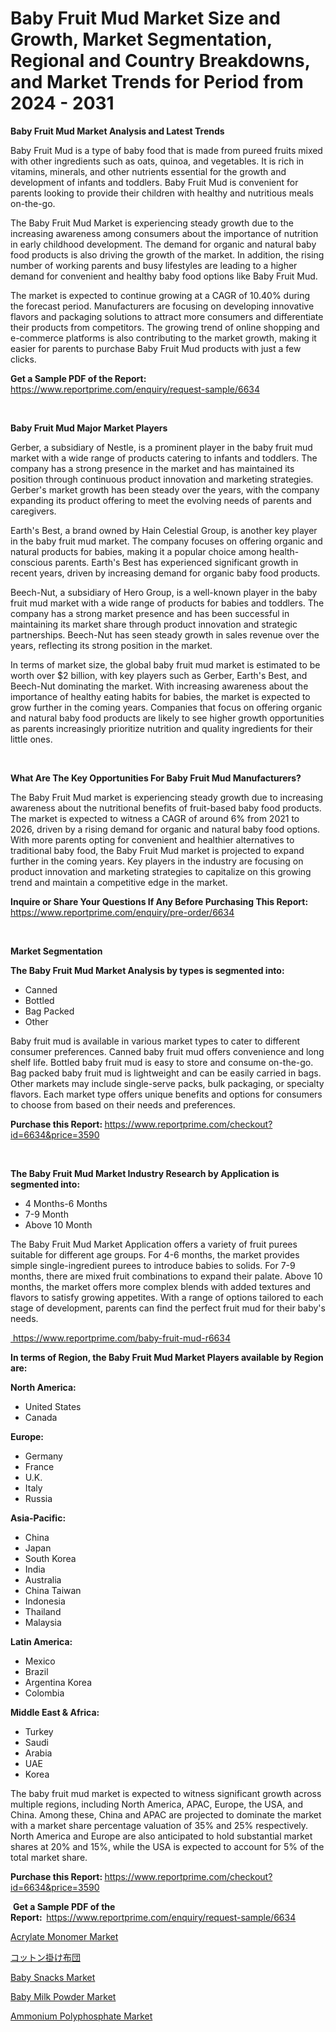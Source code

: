 <p><h1>Baby Fruit Mud Market Size and Growth, Market Segmentation, Regional and Country Breakdowns, and Market Trends for Period from 2024 -  2031</h1></p><p><strong>Baby Fruit Mud Market Analysis and Latest Trends</strong></p>
<p><p>Baby Fruit Mud is a type of baby food that is made from pureed fruits mixed with other ingredients such as oats, quinoa, and vegetables. It is rich in vitamins, minerals, and other nutrients essential for the growth and development of infants and toddlers. Baby Fruit Mud is convenient for parents looking to provide their children with healthy and nutritious meals on-the-go.</p><p>The Baby Fruit Mud Market is experiencing steady growth due to the increasing awareness among consumers about the importance of nutrition in early childhood development. The demand for organic and natural baby food products is also driving the growth of the market. In addition, the rising number of working parents and busy lifestyles are leading to a higher demand for convenient and healthy baby food options like Baby Fruit Mud.</p><p>The market is expected to continue growing at a CAGR of 10.40% during the forecast period. Manufacturers are focusing on developing innovative flavors and packaging solutions to attract more consumers and differentiate their products from competitors. The growing trend of online shopping and e-commerce platforms is also contributing to the market growth, making it easier for parents to purchase Baby Fruit Mud products with just a few clicks.</p></p>
<p><strong>Get a Sample PDF of the Report:&nbsp;</strong> <a href="https://www.reportprime.com/enquiry/request-sample/6634">https://www.reportprime.com/enquiry/request-sample/6634</a></p>
<p>&nbsp;</p>
<p><strong>Baby Fruit Mud Major Market Players</strong></p>
<p><p>Gerber, a subsidiary of Nestle, is a prominent player in the baby fruit mud market with a wide range of products catering to infants and toddlers. The company has a strong presence in the market and has maintained its position through continuous product innovation and marketing strategies. Gerber's market growth has been steady over the years, with the company expanding its product offering to meet the evolving needs of parents and caregivers.</p><p>Earth's Best, a brand owned by Hain Celestial Group, is another key player in the baby fruit mud market. The company focuses on offering organic and natural products for babies, making it a popular choice among health-conscious parents. Earth's Best has experienced significant growth in recent years, driven by increasing demand for organic baby food products.</p><p>Beech-Nut, a subsidiary of Hero Group, is a well-known player in the baby fruit mud market with a wide range of products for babies and toddlers. The company has a strong market presence and has been successful in maintaining its market share through product innovation and strategic partnerships. Beech-Nut has seen steady growth in sales revenue over the years, reflecting its strong position in the market.</p><p>In terms of market size, the global baby fruit mud market is estimated to be worth over $2 billion, with key players such as Gerber, Earth's Best, and Beech-Nut dominating the market. With increasing awareness about the importance of healthy eating habits for babies, the market is expected to grow further in the coming years. Companies that focus on offering organic and natural baby food products are likely to see higher growth opportunities as parents increasingly prioritize nutrition and quality ingredients for their little ones.</p></p>
<p>&nbsp;</p>
<p><strong>What Are The Key Opportunities For Baby Fruit Mud Manufacturers?</strong></p>
<p><p>The Baby Fruit Mud market is experiencing steady growth due to increasing awareness about the nutritional benefits of fruit-based baby food products. The market is expected to witness a CAGR of around 6% from 2021 to 2026, driven by a rising demand for organic and natural baby food options. With more parents opting for convenient and healthier alternatives to traditional baby food, the Baby Fruit Mud market is projected to expand further in the coming years. Key players in the industry are focusing on product innovation and marketing strategies to capitalize on this growing trend and maintain a competitive edge in the market.</p></p>
<p><strong>Inquire or Share Your Questions If Any Before Purchasing This Report:</strong> <a href="https://www.reportprime.com/enquiry/pre-order/6634">https://www.reportprime.com/enquiry/pre-order/6634</a></p>
<p>&nbsp;</p>
<p><strong>Market Segmentation</strong></p>
<p><strong>The Baby Fruit Mud Market Analysis by types is segmented into:</strong></p>
<p><ul><li>Canned</li><li>Bottled</li><li>Bag Packed</li><li>Other</li></ul></p>
<p><p>Baby fruit mud is available in various market types to cater to different consumer preferences. Canned baby fruit mud offers convenience and long shelf life. Bottled baby fruit mud is easy to store and consume on-the-go. Bag packed baby fruit mud is lightweight and can be easily carried in bags. Other markets may include single-serve packs, bulk packaging, or specialty flavors. Each market type offers unique benefits and options for consumers to choose from based on their needs and preferences.</p></p>
<p><strong>Purchase this Report:&nbsp;</strong><a href="https://www.reportprime.com/checkout?id=6634&price=3590">https://www.reportprime.com/checkout?id=6634&price=3590</a></p>
<p>&nbsp;</p>
<p><strong>The Baby Fruit Mud Market Industry Research by Application is segmented into:</strong></p>
<p><ul><li>4 Months-6 Months</li><li>7-9 Month</li><li>Above 10 Month</li></ul></p>
<p><p>The Baby Fruit Mud Market Application offers a variety of fruit purees suitable for different age groups. For 4-6 months, the market provides simple single-ingredient purees to introduce babies to solids. For 7-9 months, there are mixed fruit combinations to expand their palate. Above 10 months, the market offers more complex blends with added textures and flavors to satisfy growing appetites. With a range of options tailored to each stage of development, parents can find the perfect fruit mud for their baby's needs.</p></p>
<p><a href="https://www.reportprime.com/baby-fruit-mud-r6634">&nbsp;https://www.reportprime.com/baby-fruit-mud-r6634</a></p>
<p><strong>In terms of Region, the Baby Fruit Mud Market Players available by Region are:</strong></p>
<p>
    <p> <strong> North America: </strong>
        <ul>
            <li>United States</li>
            <li>Canada</li>
        </ul>
        </p> 
    <p> <strong> Europe: </strong>
        <ul>
            <li>Germany</li>
            <li>France</li>
            <li>U.K.</li>
            <li>Italy</li>
            <li>Russia</li>
        </ul>
        </p> 
    <p> <strong> Asia-Pacific: </strong>
        <ul>
            <li>China</li>
            <li>Japan</li>
            <li>South Korea</li>
            <li>India</li>
            <li>Australia</li>
            <li>China Taiwan</li>
            <li>Indonesia</li>
            <li>Thailand</li>
            <li>Malaysia</li>
        </ul>
        </p> 
    <p> <strong> Latin America: </strong>
        <ul>
            <li>Mexico</li>
            <li>Brazil</li>
            <li>Argentina Korea</li>
            <li>Colombia</li>
        </ul>
        </p> 
    <p> <strong> Middle East & Africa: </strong>
        <ul>
            <li>Turkey</li>
            <li>Saudi</li>
            <li>Arabia</li>
            <li>UAE</li>
            <li>Korea</li>
        </ul>
    </p>
    </p>
<p><p>The baby fruit mud market is expected to witness significant growth across multiple regions, including North America, APAC, Europe, the USA, and China. Among these, China and APAC are projected to dominate the market with a market share percentage valuation of 35% and 25% respectively. North America and Europe are also anticipated to hold substantial market shares at 20% and 15%, while the USA is expected to account for 5% of the total market share.</p></p>
<p><strong>Purchase this Report: </strong><a href="https://www.reportprime.com/checkout?id=6634&price=3590">https://www.reportprime.com/checkout?id=6634&price=3590</a></p>
<p>&nbsp;<strong>Get a Sample PDF of the Report:&nbsp;&nbsp;</strong><a href="https://www.reportprime.com/enquiry/request-sample/6634">https://www.reportprime.com/enquiry/request-sample/6634</a></p>
<p><strong></strong></p>
<p><p><a href="https://issuu.com/reportprime-2/docs/acrylate-monomer-market-size-2030.pptx">Acrylate Monomer Market</a></p><p><a href="https://github.com/vhemk0794148/Market-Research-Report-List-1/blob/main/171648819928.md">コットン掛け布団</a></p><p><a href="https://github.com/nicholepatriciadoylenwnrjr0/Market-Research-Report-List-1/blob/main/baby-snacks-market.md">Baby Snacks Market</a></p><p><a href="https://github.com/gamblestampleyjenny50m5sl6/Market-Research-Report-List-2/blob/main/baby-milk-powder-market.md">Baby Milk Powder Market</a></p><p><a href="https://issuu.com/reportprime-2/docs/ammonium-polyphosphate-market-size-2030.pptx">Ammonium Polyphosphate Market</a></p></p>